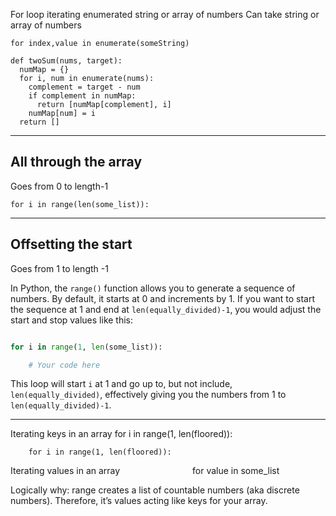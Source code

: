 For loop iterating enumerated string or array of numbers
Can take string or array of numbers
```
for index,value in enumerate(someString)
```

```
def twoSum(nums, target):
  numMap = {}
  for i, num in enumerate(nums):
    complement = target - num
    if complement in numMap:
      return [numMap[complement], i]
    numMap[num] = i
  return []
```

---

## All through the array

Goes from 0 to length-1 
``` 
for i in range(len(some_list)): 
``` 


  

---

  

## Offsetting the start

Goes from 1 to length -1

In Python, the `range()` function allows you to generate a sequence of numbers. By default, it starts at 0 and increments by 1. If you want to start the sequence at 1 and end at `len(equally_divided)-1`, you would adjust the start and stop values like this:

  

```python

for i in range(1, len(some_list)):

    # Your code here

```

  

This loop will start `i` at 1 and go up to, but not include, `len(equally_divided)`, effectively giving you the numbers from 1 to `len(equally_divided)-1`.


---

Iterating keys  in an array
        for i in range(1, len(floored)):

        for i in range(1, len(floored)):

Iterating values  in an array
        for value in some_list


Logically why: range creates a list of countable numbers (aka discrete numbers). Therefore, it’s values acting like keys for your array.